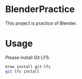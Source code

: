 # BlenderPractice
This project is practice of Blender.



# Usage

Please install Git LFS.

```bash
brew install git-lfs
git lfs install
```

